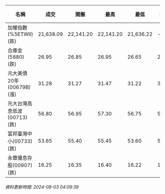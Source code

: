 | 名稱 | 成交 | 開盤 | 最高 | 最低 | 均價 | 成交金額(億) | 昨收 | 漲跌幅 | 漲跌 | 總量 | 昨量 | 振幅 |
| -------- | -------- | -------- | -------- |-------- | -------- | -------- |-------- |-------- |-------- | -------- | -------- |-------- |
|加權指數(%5ETWII) (跌)|21,638.09|22,141.20|22,141.20|21,636.22|-|5,171.83|22,642.10|4.43%|1004.01|11,521,605|0|2.23%|
|合庫金(5880) (跌)|26.95|26.85|26.95|26.65|26.83|3.78|27.20|0.92%|0.25|14,090|15,912|1.10%|
|元大美債20年(00679B) (漲)|31.28|31.27|31.47|31.22|31.33|48.26|30.89|1.26%|0.39|154,012|102,389|0.81%|
|元大台灣高息低波(00713) (跌)|56.80|56.95|57.30|56.75|56.92|7.64|57.70|1.56%|0.90|13,416|7,136|0.95%|
|富邦臺灣中小(00733) (跌)|53.65|55.40|55.45|53.60|54.47|1.70|56.55|5.13%|2.90|3,116|1,443|3.27%|
|永豐優息存股(00907) (跌)|16.25|16.35|16.40|16.22|16.31|0.919|16.53|1.69%|0.28|5,633|1,105|1.09%|
###### 資料更新時間: 2024-08-03 04:09:39